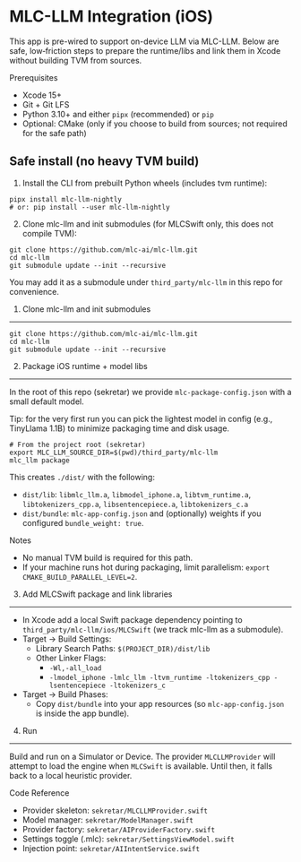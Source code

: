 MLC-LLM Integration (iOS)
=========================

This app is pre-wired to support on-device LLM via MLC-LLM. Below are safe, low‑friction steps to prepare the runtime/libs and link them in Xcode without building TVM from sources.

Prerequisites
- Xcode 15+
- Git + Git LFS
- Python 3.10+ and either `pipx` (recommended) or `pip`
- Optional: CMake (only if you choose to build from sources; not required for the safe path)

Safe install (no heavy TVM build)
---------------------------------

1) Install the CLI from prebuilt Python wheels (includes tvm runtime):

```
pipx install mlc-llm-nightly
# or: pip install --user mlc-llm-nightly
```

2) Clone mlc-llm and init submodules (for MLCSwift only, this does not compile TVM):

```
git clone https://github.com/mlc-ai/mlc-llm.git
cd mlc-llm
git submodule update --init --recursive
```

You may add it as a submodule under `third_party/mlc-llm` in this repo for convenience.

1) Clone mlc-llm and init submodules
------------------------------------

```
git clone https://github.com/mlc-ai/mlc-llm.git
cd mlc-llm
git submodule update --init --recursive
```

2) Package iOS runtime + model libs
-----------------------------------

In the root of this repo (sekretar) we provide `mlc-package-config.json` with a small default model.

Tip: for the very first run you can pick the lightest model in config (e.g., TinyLlama 1.1B) to minimize packaging time and disk usage.

```
# From the project root (sekretar)
export MLC_LLM_SOURCE_DIR=$(pwd)/third_party/mlc-llm
mlc_llm package
```

This creates `./dist/` with the following:
- `dist/lib`: `libmlc_llm.a`, `libmodel_iphone.a`, `libtvm_runtime.a`, `libtokenizers_cpp.a`, `libsentencepiece.a`, `libtokenizers_c.a`
- `dist/bundle`: `mlc-app-config.json` and (optionally) weights if you configured `bundle_weight: true`.

Notes
- No manual TVM build is required for this path.
- If your machine runs hot during packaging, limit parallelism: `export CMAKE_BUILD_PARALLEL_LEVEL=2`.

3) Add MLCSwift package and link libraries
------------------------------------------

- In Xcode add a local Swift package dependency pointing to `third_party/mlc-llm/ios/MLCSwift` (we track mlc-llm as a submodule).
- Target → Build Settings:
  - Library Search Paths: `$(PROJECT_DIR)/dist/lib`
  - Other Linker Flags:
    - `-Wl,-all_load`
    - `-lmodel_iphone -lmlc_llm -ltvm_runtime -ltokenizers_cpp -lsentencepiece -ltokenizers_c`
- Target → Build Phases:
  - Copy `dist/bundle` into your app resources (so `mlc-app-config.json` is inside the app bundle).

4) Run
------

Build and run on a Simulator or Device. The provider `MLCLLMProvider` will attempt to load the engine when `MLCSwift` is available. Until then, it falls back to a local heuristic provider.

Code Reference
- Provider skeleton: `sekretar/MLCLLMProvider.swift`
- Model manager: `sekretar/ModelManager.swift`
- Provider factory: `sekretar/AIProviderFactory.swift`
- Settings toggle (.mlc): `sekretar/SettingsViewModel.swift`
- Injection point: `sekretar/AIIntentService.swift`
